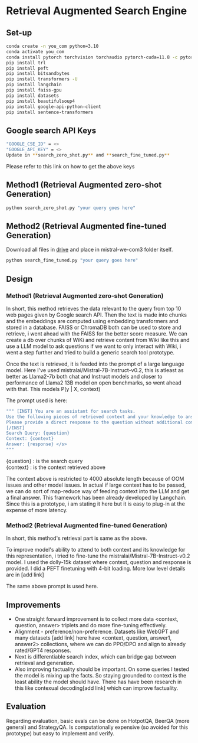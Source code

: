 # Retrieval Augmented Search Engine
## Set-up
```bash
conda create -n you_com python=3.10
conda activate you_com
conda install pytorch torchvision torchaudio pytorch-cuda=11.8 -c pytorch -c nvidia
pip install trl
pip install peft
pip install bitsandbytes
pip install transformers -U
pip install langchain
pip install faiss-gpu
pip install datasets
pip install beautifulsoup4
pip install google-api-python-client
pip install sentence-transformers
```

## Google search API Keys
```bash
"GOOGLE_CSE_ID" = <>
"GOOGLE_API_KEY" = <>
Update in **search_zero_shot.py** and **search_fine_tuned.py**
```
Please refer to this link on how to get the above keys


## Method1 (Retrieval Augmented zero-shot Generation)
```bash
python search_zero_shot.py "your query goes here"
```

## Method2 (Retrieval Augmented fine-tuned Generation)
Download all files in [drive](https://drive.google.com/drive/folders/1GYJSihfUMR01TZBdAKbY8kkkw4KIZLtx) and place in mistral-we-com3 folder itself.
```bash
python search_fine_tuned.py "your query goes here"
```

## Design
### Method1 (Retrieval Augmented zero-shot Generation)
In short, this method retrieves the data relevant to the query from top 10 web pages given by Google search API. Then the text is made into chunks and the embeddings are computed using embedding transformers and stored in a database. FAISS or ChromaDB both can be used to store and retrieve, i went ahead with the FAISS for the better score measure. We can create a db over chunks of WiKi and retrieve content from Wiki like this and use a LLM model to ask questions if we want to only interact with Wiki, i went a step further and tried to build a generic search tool prototype.

Once the text is retrieved, it is feeded into the prompt of a large language model. Here I've used mistralai/Mistral-7B-Instruct-v0.2, this is atleast as better as Llama2-7b both chat and Instruct models and closer to performance of Llama2 13B model on open benchmarks, so went ahead with that. This models P(y | X, context)

The prompt used is here:
```bash
""" [INST] You are an assistant for search tasks.
Use the following pieces of retrieved context and your knowledge to answer the search query.
Please provide a direct response to the question without additional comments on the context.
[/INST]
Search Query: {question}
Context: {context}
Answer: {response} </s>
"""
```
{question} : is the search query <br>
{context}  : is the context retrieved above

The context above is restricted to 4000 absolute length because of OOM issues and other model issues. In actual if large context has to be passed, we can do sort of map-reduce way of feeding context into the LLM and get a final answer. This framework has been already developed by Langchain. Since this is a prototype, i am stating it here but it is easy to plug-in at the expense of more latency. 

### Method2 (Retrieval Augmented fine-tuned Generation)
In short, this method's retrieval part is same as the above.

To improve model's ability to attend to both context and its knowledge for this representation, i tried to fine-tune the mistralai/Mistral-7B-Instruct-v0.2 model. I used the dolly-15k dataset where context, question and response is provided. I did a PEFT finetuning with 4-bit loading. More low level details are in [add link]

The same above prompt is used here.

## Improvements
* One straight forward improvement is to collect more data <context, question, answer> triplets and do more fine-tuning effectively.
* Alignment - preference/non-preference. Datasets like WebGPT and many datasets [add link] here have <context, question, answer1, answer2> collections, where we can do PPO/DPO and align to already rated/GPT4 responses.
* Next is differentiable search index, which can bridge gap between retrieval and generation.
* Also improving factuality should be important. On some queries I tested the model is mixing up the facts. So staying grounded to context is the least ability the model should have. There has have been research in this like contexual decoding[add link] which can improve factuality.  

## Evaluation
Regarding evaluation, basic evals can be done on HotpotQA, BeerQA (more general) and StrategyQA. Is computationally expensive (so avoided for this prototype) but easy to implement and verify.




